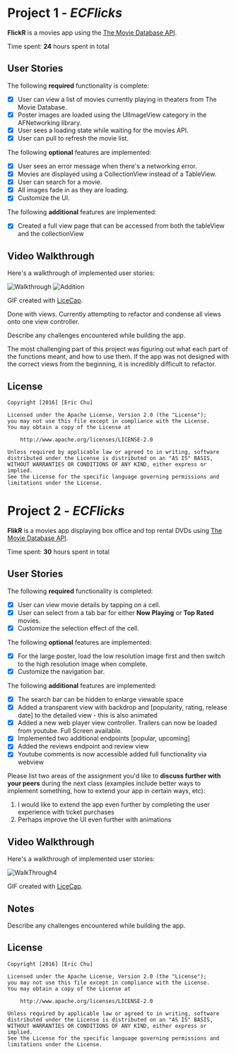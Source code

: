 # Project 1 - *ECFlicks*

**FlickR** is a movies app using the [The Movie Database API](http://docs.themoviedb.apiary.io/#).

Time spent: **24** hours spent in total

## User Stories

The following **required** functionality is complete:

- [x] User can view a list of movies currently playing in theaters from The Movie Database.
- [x] Poster images are loaded using the UIImageView category in the AFNetworking library.
- [x] User sees a loading state while waiting for the movies API.
- [x] User can pull to refresh the movie list.

The following **optional** features are implemented:

- [x] User sees an error message when there's a networking error.
- [x] Movies are displayed using a CollectionView instead of a TableView.
- [x] User can search for a movie.
- [x] All images fade in as they are loading.
- [x] Customize the UI.

The following **additional** features are implemented:

- [x] Created a full view page that can be accessed from both the tableView and the collectionView


## Video Walkthrough 

Here's a walkthrough of implemented user stories:


![Walkthrough](DemoWTwReloadUpdated.gif)
![Addition](animationAddition.gif)

GIF created with [LiceCap](http://www.cockos.com/licecap/).

Done with views. Currently attempting to refactor and condense all views onto one view controller.

Describe any challenges encountered while building the app.

The most challenging part of this project was figuring out what each part of the functions meant, and how to use them.
If the app was not designed with the correct views from the beginning, it is incredibly difficult to refactor.

## License

    Copyright [2016] [Eric Chu]

    Licensed under the Apache License, Version 2.0 (the "License");
    you may not use this file except in compliance with the License.
    You may obtain a copy of the License at

        http://www.apache.org/licenses/LICENSE-2.0

    Unless required by applicable law or agreed to in writing, software
    distributed under the License is distributed on an "AS IS" BASIS,
    WITHOUT WARRANTIES OR CONDITIONS OF ANY KIND, either express or implied.
    See the License for the specific language governing permissions and
    limitations under the License.


# Project 2 - *ECFlicks*

**FlikR** is a movies app displaying box office and top rental DVDs using [The Movie Database API](http://docs.themoviedb.apiary.io/#).

Time spent: **30** hours spent in total

## User Stories

The following **required** functionality is completed:

- [x] User can view movie details by tapping on a cell.
- [x] User can select from a tab bar for either **Now Playing** or **Top Rated** movies.
- [x] Customize the selection effect of the cell.

The following **optional** features are implemented:

- [x] For the large poster, load the low resolution image first and then switch to the high resolution image when complete.
- [x] Customize the navigation bar.

The following **additional** features are implemented:

- [x] The search bar can be hidden to enlarge viewable space
- [x] Added a transparent view with backdrop and [popularity, rating, release date] to the detailed view
        - this is also animated 
- [x] Added a new web player view controller. Trailers can now be loaded from youtube. Full Screen available.
- [x] Implemented two additional endpoints [popular, upcoming]
- [x] Added the reviews endpoint and review view
- [x] Youtube comments is now accessible added full functionality via webview

Please list two areas of the assignment you'd like to **discuss further with your peers** during the next class (examples include better ways to implement something, how to extend your app in certain ways, etc):

1. I would like to extend the app even further by completing the user experience with ticket purchases
2. Perhaps improve the UI even further with animations

## Video Walkthrough 

Here's a walkthrough of implemented user stories:

![WalkThrough4](WeekTwoUpdated5.gif)

GIF created with [LiceCap](http://www.cockos.com/licecap/).

## Notes

Describe any challenges encountered while building the app.

## License

    Copyright [2016] [Eric Chu]

    Licensed under the Apache License, Version 2.0 (the "License");
    you may not use this file except in compliance with the License.
    You may obtain a copy of the License at

        http://www.apache.org/licenses/LICENSE-2.0

    Unless required by applicable law or agreed to in writing, software
    distributed under the License is distributed on an "AS IS" BASIS,
    WITHOUT WARRANTIES OR CONDITIONS OF ANY KIND, either express or implied.
    See the License for the specific language governing permissions and
    limitations under the License.